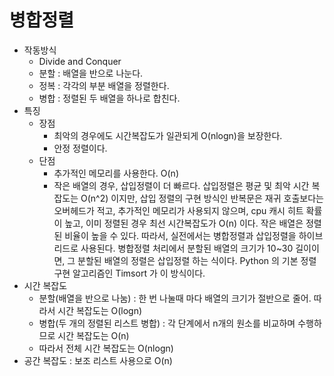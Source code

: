 # 병합정렬

- 작동방식
  - Divide and Conquer
  - 분할 : 배열을 반으로 나눈다.
  - 정복 : 각각의 부분 배열을 정렬한다.
  - 병합 : 정렬된 두 배열을 하나로 합친다.
- 특징
  - 장점
    - 최악의 경우에도 시간복잡도가 일관되게 O(nlogn)을 보장한다.
    - 안정 정렬이다.
  - 단점 
    - 추가적인 메모리를 사용한다. O(n)
    - 작은 배열의 경우, 삽입정렬이 더 빠르다. 삽입정렬은 평균 및 최악 시간 복잡도는 O(n^2) 이지만, 삽입 정렬의 구현 방식인 반복문은 재귀 호출보다는 오버헤드가 적고, 추가적인 메모리가 사용되지 않으며, cpu 캐시 히트 확률이 높고, 이미 정렬된 경우 최선 시간복잡도가 O(n) 이다. 작은 배열은 정렬된 비율이 높을 수 있다. 따라서, 실전에서는 병합정렬과 삽입정렬을 하이브리드로 사용된다. 병합정렬 처리에서 분할된 배열의 크기가 10~30 길이이면, 그 분할된 배열의 정렬은 삽입정렬 하는 식이다. Python 의 기본 정렬 구현 알고리즘인 Timsort 가 이 방식이다.
- 시간 복잡도
    - 분할(배열을 반으로 나눔) : 한 번 나눌때 마다 배열의 크기가 절반으로 줄어. 따라서 시간 복잡도는 O(logn)
    - 병합(두 개의 정렬된 리스트 병합) : 각 단계에서 n개의 원소를 비교하며 수행하므로 시간 복잡도는 O(n)
    - 따라서 전체 시간 복잡도는 O(nlogn)
- 공간 복잡도 : 보조 리스트 사용으로 O(n)